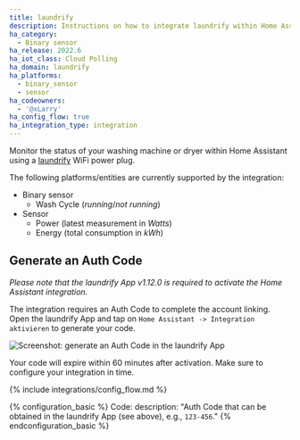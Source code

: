 ```yaml
---
title: laundrify
description: Instructions on how to integrate laundrify within Home Assistant.
ha_category:
  - Binary sensor
ha_release: 2022.6
ha_iot_class: Cloud Polling
ha_domain: laundrify
ha_platforms:
  - binary_sensor
  - sensor
ha_codeowners:
  - '@xLarry'
ha_config_flow: true
ha_integration_type: integration
---
```


Monitor the status of your washing machine or dryer within Home Assistant using a [laundrify](https://laundrify.de/) WiFi power plug.

The following platforms/entities are currently supported by the integration:

- Binary sensor
  - Wash Cycle (_running_/_not running_)
- Sensor
  - Power (latest measurement in _Watts_)
  - Energy (total consumption in _kWh_)

## Generate an Auth Code

*Please note that the laundrify App v1.12.0 is required to activate the Home Assistant integration.*

The integration requires an Auth Code to complete the account linking. Open the laundrify App and tap on `Home Assistant -> Integration aktivieren` to generate your code.

<p class='img'>
  <img src='/images/integrations/laundrify/generate-code.png' alt='Screenshot: generate an Auth Code in the laundrify App'>
</p>

Your code will expire within 60 minutes after activation. Make sure to configure your integration in time.

{% include integrations/config_flow.md %}

{% configuration_basic %}
Code:
  description: "Auth Code that can be obtained in the laundrify App (see above), e.g., `123-456`."
{% endconfiguration_basic %}
